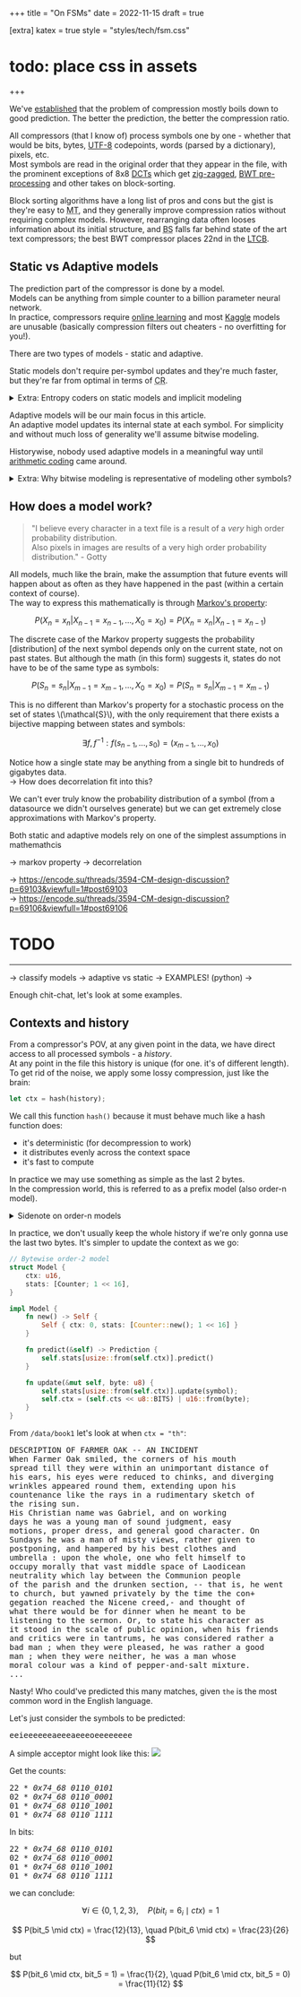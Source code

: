 +++
title = "On FSMs"
date = 2022-11-15
draft = true

[extra]
katex = true
style = "styles/tech/fsm.css"
# todo: place css in assets
+++

We've [established](@/tech/compression/introduction.md) that the problem of compression mostly
boils down to good prediction. The better the prediction, the better the compression ratio.

All compressors (that I know of) process symbols one by one - whether that would be
bits, bytes, [UTF-8](https://en.wikipedia.org/wiki/UTF-8) codepoints, words (parsed by a dictionary), pixels, etc.  
Most symbols are read in the original order that they appear in the file, with the prominent exceptions of
8x8 [DCTs](https://en.wikipedia.org/wiki/Discrete_cosine_transform) which get
[zig-zagged](https://en.wikipedia.org/wiki/JPEG#Entropy_coding),
[BWT pre-processing](https://en.wikipedia.org/wiki/Burrows%E2%80%93Wheeler_transform) and
other takes on block-sorting.

Block sorting algorithms have a long list of pros and cons but the gist is they're easy to
<abbr title="Multithreading">MT</abbr>, and they generally improve compression ratios without requiring
complex models. However, rearranging data often looses information about its initial structure, and
<abbr title="Block Sorting">BS</abbr> falls far behind state of the art text compressors;
the best BWT compressor places 22nd in the [LTCB](http://www.mattmahoney.net/dc/text.html).

## Static vs Adaptive models

The prediction part of the compressor is done by a model.  
Models can be anything from simple counter to a billion parameter neural network.  
In practice, compressors require [online learning](https://en.wikipedia.org/wiki/Online_machine_learning)
and most [Kaggle](https://www.kaggle.com/code?searchQuery=online+learning) models are unusable
(basically compression filters out cheaters - no overfitting for you!).

There are two types of models - static and adaptive.

Static models don't require per-symbol updates and they're much faster, but they're far from optimal in terms of
<abbr title="Compression ratio">CR</abbr>.  

<details>
<summary>Extra: Entropy coders on static models and implicit modeling</summary>

Certain entropy coders actually require static models - [Huffman](https://en.wikipedia.org/wiki/Huffman_coding),
[tANS](https://en.wikipedia.org/wiki/Asymmetric_numeral_systems#Tabled_variant_(tANS)).  
Some forms of entropy coding implicitly assume the symbol distribution - [Rice coding](https://en.wikipedia.org/wiki/Golomb_coding#Rice_coding),
[Elias gamma coding](https://en.wikipedia.org/wiki/Elias_gamma_coding), etc.  
In fact, it was quite the revolution when Huffman found an algorithm to generate the optimal codes for any given distribution.

Having a static model allows you to use pre-computed tables to eliminate costly division operations for example.
Such is done in FSE's rANS implementation. Yet another speed optimization.

Morse code is also an entropy coding technique that assumes the symbol distribution of english text.
However, do keep in mind that morse code is non-binary; the different spacings count as well.  
If you ever forget morse code and have time on your hands, you can resconstruct it with a big english book and some Huffman.

For the curious souls, you can check cbloom's (small) article/rant on
[adaptive vs static models](http://cbloomrants.blogspot.com/2012/10/10-02-12-small-note-on-adaptive-vs.html).
</details>

Adaptive models will be our main focus in this article.  
An adaptive model updates its internal state at each symbol.
For simplicity and without much loss of generality we'll assume bitwise modeling.

Historywise, nobody used adaptive models in a meaningful way until [arithmetic coding](https://en.wikipedia.org/wiki/Arithmetic_coding)
came around.

<details>
<summary>Extra: Why bitwise modeling is representative of modeling other symbols?</summary>

Bitwise modeling has many advantages:
- it's easier to store statistics (we'll get to that)
- it's symbol-universal (you can model pixels, UTF-8, etc)

The main disadvantage is bitwise *coding* is slower.  
You also lose track of some important symbol information - like which bit you're modeling.
This is fine, because you can mostly mitigate this within the model itself (keeping track of which bit we're predicting, masking the context, etc.).

But you actually wind up doing much more work trying to *"undo"* the side effects of bitwise modeling, than implementing an n-ary model.  
And things get weird when the naive implementation actually perfroms better.  
This is due to some unexpected group probability updates that end up improving compression.

It is quite a fascinating topic and I might end up coming back to it for alphabet reordering but
the focus of this article is placed elsewhere; and I claim it to be symbol agnostic.

You can learn more about the weirdness of bitwise modeling from
[cbloom's blog](http://cbloomrants.blogspot.com/2018/05/visualizing-binary-probability-updates.html).
</details>

## How does a model work?

> "I believe every character in a text file is a result of a *very* high order probability distribution.  
> Also pixels in images are results of a very high order probability distribution." - Gotty

All models, much like the brain, make the assumption that future events will happen
about as often as they have happened in the past (within a certain context of course).  
The way to express this mathematically is through [Markov's property](https://en.wikipedia.org/wiki/Markov_property):

$$
P(X_n = x_n | X_{n-1} = x_{n-1}, ..., X_0 = x_0) = P(X_n = x_n | X_{n-1} = x_{n-1})
$$

The discrete case of the Markov property suggests the probability [distribution] of the next symbol
depends only on the current state, not on past states. But although the math (in this form) suggests it,
states do not have to be of the same type as symbols:

$$
P(S_n = s_n | X_{m-1} = x_{m-1}, ..., X_0 = x_0) = P(S_n = s_n | X_{m-1} = x_{m-1})
$$

This is no different than Markov's property for a stochastic process on the set of states \\(\mathcal{S}\\), with
the only requirement that there exists a bijective mapping between states and symbols:

$$
\exists f, f^{-1}: f(s_{n-1}, ..., s_0) = (x_{m-1}, ..., x_0)
$$

Notice how a single state may be anything from a single bit to hundreds of gigabytes data.  
-> How does decorrelation fit into this?

We can't ever truly know the probability distribution of a symbol (from a datasource we didn't ourselves generate)
but we can get extremely close approximations with Markov's property.



Both static and adaptive models rely on one of the simplest assumptions in mathemathcis

-> markov property
-> decorrelation

-> https://encode.su/threads/3594-CM-design-discussion?p=69103&viewfull=1#post69103  
-> https://encode.su/threads/3594-CM-design-discussion?p=69106&viewfull=1#post69106

# TODO

---

-> classify models
-> adaptive vs static
-> EXAMPLES! (python)
-> 


Enough chit-chat, let's look at some examples.  

## Contexts and history

From a compressor's POV, at any given point in the data, we have direct access to all
processed symbols - a *history*.  
At any point in the file this history is unique (for one. it's of different length).  
To get rid of the noise, we apply some lossy compression, just like the brain:
```rust
let ctx = hash(history);
```

We call this function `hash()` because it must behave much like a hash function does:
- it's deterministic (for decompression to work)
- it distributes evenly across the context space
- it's fast to compute

In practice we may use something as simple as the last 2 bytes.  
In the compression world, this is referred to as a prefix model (also order-n model).

<details>
<summary>Sidenote on order-n models</summary>

Compressors started out as byte-wise processors and order-n meant
having knowledge of the last n bytes:

```rust
fn order0(_: &[u8]) -> usize {
    0 // or any static integer
}

fn order1(history: &[u8]) -> usize {
    history.last().into()
}
```

Nowadays, strong CR (compression ratio) compressors are bitwise predictors due to ease of
storing and manipulating bit distributions, and simplified entropy coding.

When people wrote bitwise models with 8-bit context, it became ambiguous what to call them.
Do we follow the convention of n representing number of symbols knowledge, or do we exclusively use
bytes?  
Since 8-bit context for bitwise models most closely resemble order-0 bytewise models,
the convention is to call them order-0.

But what do we call a 12-bit context in a bitwise model?  
I'd encourage being more verbose in such situations and specifying bitwise vs bytewise coding (vs even nibblewise coding)
and exact number of bits in context.
</details>

In practice, we don't usually keep the whole history if we're only gonna use the last two bytes.
It's simpler to update the context as we go:

```rust
// Bytewise order-2 model
struct Model {
    ctx: u16,
    stats: [Counter; 1 << 16],
}

impl Model {
    fn new() -> Self {
        Self { ctx: 0, stats: [Counter::new(); 1 << 16] }
    }

    fn predict(&self) -> Prediction {
        self.stats[usize::from(self.ctx)].predict()
    }

    fn update(&mut self, byte: u8) {
        self.stats[usize::from(self.ctx)].update(symbol);
        self.ctx = (self.cts << u8::BITS) | u16::from(byte);
    }
}
```

From `/data/book1` let's look at when `ctx = "th"`:

<pre>
DESCRIPTION OF FARMER OAK -- AN INCIDENT
When Farmer Oak smiled, <span class="ctx">th</span><span class="lookahead">e</span> corners of his mouth
spread till <span class="ctx">th</span><span class="lookahead">e</span>y were wi<span class="ctx">th</span><span class="lookahead">i</span>n an unimportant distance of
his ears, his eyes were reduced to chinks, and diverging
wrinkles appeared round <span class="ctx">th</span><span class="lookahead">e</span>m, extending upon his
countenance like <span class="ctx">th</span><span class="lookahead">e</span> rays in a rudimentary sketch of
<span class="ctx">th</span><span class="lookahead">e</span> rising sun.
His Christian name was Gabriel, and on working
days he was a young man of sound judgment, easy
motions, proper dress, and general good character. On
Sundays he was a man of misty views, ra<span class="ctx">th</span><span class="lookahead">e</span>r given to
postponing, and hampered by his best clo<span class="ctx">th</span><span class="lookahead">e</span>s and
umbrella : upon <span class="ctx">th</span><span class="lookahead">e</span> whole, one who felt himself to
occupy morally <span class="ctx">th</span><span class="lookahead">a</span>t vast middle space of Laodicean
neutrality which lay between <span class="ctx">th</span><span class="lookahead">e</span> Communion people
of <span class="ctx">th</span><span class="lookahead">e</span> parish and <span class="ctx">th</span><span class="lookahead">e</span> drunken section, -- <span class="ctx">th</span><span class="lookahead">a</span>t is, he went
to church, but yawned privately by <span class="ctx">th</span><span class="lookahead">e</span> time <span class="ctx">th</span><span class="lookahead">e</span> con+
gegation reached <span class="ctx">th</span><span class="lookahead">e</span> Nicene creed,- and <span class="ctx">th</span><span class="lookahead">o</span>ught of
what <span class="ctx">th</span><span class="lookahead">e</span>re would be for dinner when he meant to be
listening to <span class="ctx">th</span><span class="lookahead">e</span> sermon. Or, to state his character as
it stood in <span class="ctx">th</span><span class="lookahead">e</span> scale of public opinion, when his friends
and critics were in tantrums, he was considered ra<span class="ctx">th</span><span class="lookahead">e</span>r a
bad man ; when <span class="ctx">th</span><span class="lookahead">e</span>y were pleased, he was ra<span class="ctx">th</span><span class="lookahead">e</span>r a good
man ; when <span class="ctx">th</span><span class="lookahead">e</span>y were nei<span class="ctx">th</span><span class="lookahead">e</span>r, he was a man whose
moral colour was a kind of pepper-and-salt mixture.
...
</pre>

Nasty! Who could've predicted this many matches, given `the` is the most common word in the English language.

Let's just consider the symbols to be predicted:

<pre>
<span class="lookahead e">e</span><span class="lookahead e">e</span><span class="lookahead i">i</span><span class="lookahead e">e</span><span class="lookahead e">e</span><span class="lookahead e">e</span><span class="lookahead e">e</span><span class="lookahead e">e</span><span class="lookahead e">e</span><span class="lookahead a">a</span><span class="lookahead e">e</span><span class="lookahead e">e</span><span class="lookahead e">e</span><span class="lookahead a">a</span><span class="lookahead e">e</span><span class="lookahead e">e</span><span class="lookahead e">e</span><span class="lookahead o">o</span><span class="lookahead e">e</span><span class="lookahead e">e</span><span class="lookahead e">e</span><span class="lookahead e">e</span><span class="lookahead e">e</span><span class="lookahead e">e</span><span class="lookahead e">e</span><span class="lookahead e">e</span>
</pre>

A simple acceptor might look like this:
<img src="graph1.svg">


Get the counts:

<pre>
22 * <em>0x74_68<span class="s"> </span><span>0110_0101</span></em>
02 * <em>0x74_68<span class="s"> </span><span>0110_0001</span></em>
01 * <em>0x74_68<span class="s"> </span><span>0110_1001</span></em>
01 * <em>0x74_68<span class="s"> </span><span>0110_1111</span></em>
</pre>

In bits:

<pre>
22 * <em>0x74_68<span class="s"> </span><span>0110_0101</span></em>
02 * <em>0x74_68<span class="s"> </span><span>0110_0001</span></em>
01 * <em>0x74_68<span class="s"> </span><span>0110_1001</span></em>
01 * <em>0x74_68<span class="s"> </span><span>0110_1111</span></em>
</pre>

we can conclude:

$$
\forall i \in \{0, 1, 2, 3\}, \quad
P(bit_i = 6_i \mid ctx) = 1
$$

$$
P(bit_5 \mid ctx) = \frac{12}{13}, \quad
P(bit_6 \mid ctx) = \frac{23}{26}
$$

but

$$
P(bit_6 \mid ctx, bit_5 = 1) = \frac{1}{2}, \quad
P(bit_6 \mid ctx, bit_5 = 0) = \frac{11}{12}
$$
